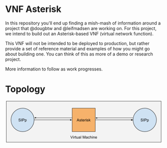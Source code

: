 # VNF Asterisk

In this repository you'll end up finding a mish-mash of information around a
project that @dougbtw and @leifmadsen are working on. For this project, we
intend to build out an Asterisk-based VNF (virtual network function).

This VNF will not be intended to be deployed to production, but rather provide
a set of reference material and examples of how you might go about building
one. You can think of this as more of a demo or research project.

More information to follow as work progresses.

# Topology

![basic_topology][basic_topology]

[basic_topology]: images/basic_topology.png
